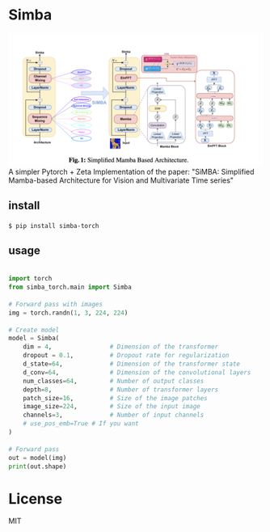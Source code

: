 
# Simba
![graph](graph.png)
A simpler Pytorch + Zeta Implementation of the paper: "SiMBA: Simplified Mamba-based Architecture for Vision and Multivariate Time series"


## install
`$ pip install simba-torch`

## usage
```python

import torch 
from simba_torch.main import Simba

# Forward pass with images
img = torch.randn(1, 3, 224, 224)

# Create model
model = Simba(
    dim = 4,                # Dimension of the transformer
    dropout = 0.1,          # Dropout rate for regularization
    d_state=64,             # Dimension of the transformer state
    d_conv=64,              # Dimension of the convolutional layers
    num_classes=64,         # Number of output classes
    depth=8,                # Number of transformer layers
    patch_size=16,          # Size of the image patches
    image_size=224,         # Size of the input image
    channels=3,             # Number of input channels
    # use_pos_emb=True # If you want
)

# Forward pass
out = model(img)
print(out.shape)

```


# License
MIT
